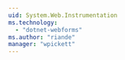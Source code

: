 ```yaml
---
uid: System.Web.Instrumentation
ms.technology: 
  - "dotnet-webforms"
ms.author: "riande"
manager: "wpickett"
---
```

